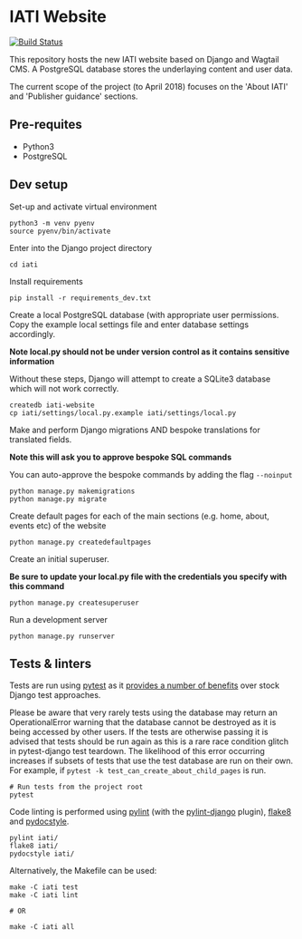 # IATI Website
[![Build Status](https://travis-ci.org/IATI/IATI-Standard-Website.svg?branch=master)](https://travis-ci.org/IATI/IATI-Standard-Website)

This repository hosts the new IATI website based on Django and Wagtail CMS.  A PostgreSQL database stores the underlaying content and user data.

The current scope of the project (to April 2018) focuses on the 'About IATI' and 'Publisher guidance' sections.


## Pre-requites

- Python3
- PostgreSQL


## Dev setup

Set-up and activate virtual environment
```
python3 -m venv pyenv
source pyenv/bin/activate
```

Enter into the Django project directory
```
cd iati
```

Install requirements
```
pip install -r requirements_dev.txt
```

Create a local PostgreSQL database (with appropriate user permissions. Copy the example local settings file and enter database settings accordingly.

**Note local.py should not be under version control as it contains sensitive information**

Without these steps, Django will attempt to create a SQLite3 database which will not work correctly.
```
createdb iati-website
cp iati/settings/local.py.example iati/settings/local.py
```

Make and perform Django migrations AND bespoke translations for translated fields.

**Note this will ask you to approve bespoke SQL commands**

You can auto-approve the bespoke commands by adding the flag `--noinput`
```
python manage.py makemigrations
python manage.py migrate
```

Create default pages for each of the main sections (e.g. home, about, events etc) of the website
```
python manage.py createdefaultpages
```

Create an initial superuser.

**Be sure to update your local.py file with the credentials you specify with this command**
```
python manage.py createsuperuser
```

Run a development server
```
python manage.py runserver
```

## Tests & linters

Tests are run using [pytest](https://pytest.org/) as it [provides a number of benefits](https://pytest-django.readthedocs.io/en/latest/#why-would-i-use-this-instead-of-django-s-manage-py-test-command) over stock Django test approaches.

Please be aware that very rarely tests using the database may return an OperationalError warning that the database cannot be destroyed as it is being accessed by other users. If the tests are otherwise passing it is advised that tests should be run again as this is a rare race condition glitch in pytest-django test teardown. The likelihood of this error occurring increases if subsets of tests that use the test database are run on their own. For example, if `pytest -k test_can_create_about_child_pages` is run.

```
# Run tests from the project root
pytest
```

Code linting is performed using [pylint](https://github.com/PyCQA/pylint) (with the [pylint-django](https://github.com/PyCQA/pylint-django) plugin), [flake8](http://flake8.pycqa.org) and [pydocstyle](http://www.pydocstyle.org).
```
pylint iati/
flake8 iati/
pydocstyle iati/
```

Alternatively, the Makefile can be used:
```
make -C iati test
make -C iati lint

# OR

make -C iati all
```

